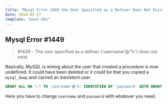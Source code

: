 ```yaml
---
title: "Mysql Error 1449 the User Specified as a Definer Does Not Exist"
date: 2014-02-27
template: "post.hbs"
---
```


## Mysql Error #1449

>#1449 - The user specified as a definer ('username'@'%') does not exist

Basically, MySQL is wining about the user that created a procedure is now undefined. It could have been deleted or it could be that you copied a `mysql_dump` and carried an inexistent user.

```SQL
GRANT ALL ON *.* TO 'username'@'%' IDENTIFIED BY 'password' WITH GRANT OPTION;
```

Here you have to change `username` and `password` with whatever you need.